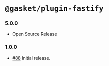 # `@gasket/plugin-fastify`

### 5.0.0

- Open Source Release

### 1.0.0

- [#88] Initial release.

[#88]: https://github.com/godaddy/gasket/pull/88
